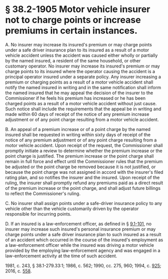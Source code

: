 # § 38.2-1905 Motor vehicle insurer not to charge points or increase premiums in certain instances.

<p>A. No insurer may increase its insured's premium or may charge points under a safe driver insurance plan to its insured as a result of a motor vehicle accident unless the accident was caused either wholly or partially by the named insured, a resident of the same household, or other customary operator. No insurer may increase its insured's premium or may charge points to its insured where the operator causing the accident is a principal operator insured under a separate policy. Any insurer increasing a premium or charging points as a result of a motor vehicle accident shall notify the named insured in writing and in the same notification shall inform the named insured that he may appeal the decision of the insurer to the Commissioner if he feels his premium has increased or he has been charged points as a result of a motor vehicle accident without just cause. Such notice shall include the requirements that the appeal be in writing and made within 60 days of receipt of the notice of any premium increase adjustment or of any point charge resulting from a motor vehicle accident.</p><p>B. An appeal of a premium increase or of a point charge by the named insured shall be requested in writing within sixty days of receipt of the notice of any premium adjustment or of any point charge resulting from a motor vehicle accident. Upon receipt of the request, the Commissioner shall promptly initiate a review to determine whether the premium increase or the point charge is justified. The premium increase or the point charge shall remain in full force and effect until the Commissioner rules that the premium be adjusted or the point charge be removed because it is not justified, or because the point charge was not assigned in accord with the insurer's filed rating plan, and so notifies the insurer and the insured. Upon receipt of the ruling, the insurer shall promptly refund any premiums paid as a direct result of the premium increase or the point charge, and shall adjust future billings to reflect the Commissioner's ruling.</p><p>C. No insurer shall assign points under a safe-driver insurance policy to any vehicle other than the vehicle customarily driven by the operator responsible for incurring points.</p><p>D. If an insured is a law-enforcement officer, as defined in § <a href='http://law.lis.virginia.gov/vacode/9.1-101/'>9.1-101</a>, no insurer may increase such insured's personal insurance premium or may charge points under a safe driver insurance plan to such insured as a result of an accident which occurred in the course of the insured's employment as a law-enforcement officer while the insured was driving a motor vehicle provided by the employing law-enforcement agency and was engaged in a law-enforcement activity at the time of such accident.</p><p>1981, c. 243, § 38.1-279.33:1; 1986, c. 562; 1990, cc. 275, 960; 1994, c. <a href='http://lis.virginia.gov/cgi-bin/legp604.exe?941+ful+CHAP0925'>925</a>; 2016, c. <a href='http://lis.virginia.gov/cgi-bin/legp604.exe?161+ful+CHAP0558'>558</a>.</p>
